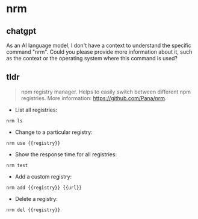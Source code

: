 # nrm 
## chatgpt 
As an AI language model, I don't have a context to understand the specific command "nrm". Could you please provide more information about it, such as the context or the operating system where this command is used? 

## tldr 
 
> npm registry manager.
> Helps to easily switch between different npm registries.
> More information: <https://github.com/Pana/nrm>.

- List all registries:

`nrm ls`

- Change to a particular registry:

`nrm use {{registry}}`

- Show the response time for all registries:

`nrm test`

- Add a custom registry:

`nrm add {{registry}} {{url}}`

- Delete a registry:

`nrm del {{registry}}`
